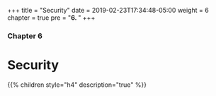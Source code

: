 +++
title = "Security"
date = 2019-02-23T17:34:48-05:00
weight = 6
chapter = true
pre = "<b>6. </b>"
+++

### Chapter 6

# Security

{{% children style="h4" description="true" %}}
